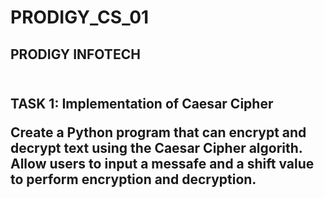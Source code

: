 # PRODIGY_CS_01
<h2>PRODIGY INFOTECH<h2><br />
TASK 1: Implementation of Caesar Cipher<br />

Create a Python program that can encrypt and decrypt text using the Caesar Cipher algorith. Allow users to input a messafe and a shift value to perform encryption and decryption.
